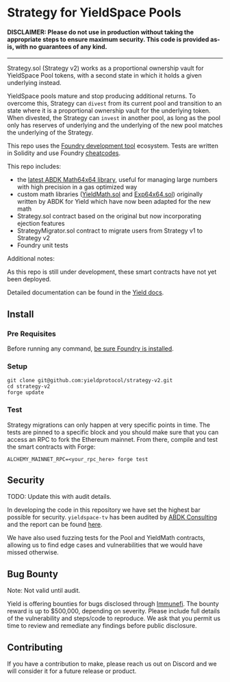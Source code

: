 # Strategy for YieldSpace Pools

#### DISCLAIMER: Please do not use in production without taking the appropriate steps to ensure maximum security. This code is provided as-is, with no guarantees of any kind.

---

Strategy.sol (Strategy v2) works as a proportional ownership vault for YieldSpace Pool tokens, with a second state in which it holds a given underlying instead.

YieldSpace pools mature and stop producing additional returns. To overcome this, Strategy can `divest` from its current pool and transition to an state where it is a proportional ownership vault for the underlying token. When divested, the Strategy can `invest` in another pool, as long as the pool only has reserves of underlying and the underlying of the new pool matches the underlying of the Strategy.

This repo uses the [Foundry development tool](https://github.com/gakonst/foundry) ecosystem. Tests are written in Solidity and use Foundry [cheatcodes](https://github.com/gakonst/foundry/tree/master/forge#cheat-codes).

This repo includes:

- the [latest ABDK Math64x64 library](https://github.com/abdk-consulting/abdk-libraries-solidity/blob/master/ABDKMath64x64.sol), useful for managing large numbers with high precision in a gas optimized way
- custom math libraries ([YieldMath.sol](https://github.com/yieldprotocol/yieldspace-tv/blob/update-yieldmath/src/YieldMath.sol) and [Exp64x64.sol](https://github.com/yieldprotocol/yieldspace-tv/blob/update-yieldmath/src/Exp64x64.sol)) originally written by ABDK for Yield which have now been adapted for the new math
- Strategy.sol contract based on the original but now incorporating ejection features
- StrategyMigrator.sol contract to migrate users from Strategy v1 to Strategy v2
- Foundry unit tests

Additional notes:

As this repo is still under development, these smart contracts have not yet been deployed.

Detailed documentation can be found in the [Yield docs](docs.yieldprotocol.com).

## Install

### Pre Requisites

Before running any command, [be sure Foundry is installed](https://github.com/gakonst/foundry#installation).

### Setup

```
git clone git@github.com:yieldprotocol/strategy-v2.git
cd strategy-v2
forge update
```

### Test

Strategy migrations can only happen at very specific points in time. The tests are pinned to a specific block and you should make sure that you can access an RPC to fork the Ethereum mainnet. From there, compile and test the smart contracts with Forge:

```
ALCHEMY_MAINNET_RPC=<your_rpc_here> forge test
```

## Security

TODO: Update this with audit details.

In developing the code in this repository we have set the highest bar possible for security. `yieldspace-tv` has been audited by [ABDK Consulting](https://www.abdk.consulting/) and the report can be found [here](https://github.com/yieldprotocol/yieldspace-tv/blob/main/audit/ABDK_Yield_yieldspace_tv_v_1_0.pdf).

We have also used fuzzing tests for the Pool and YieldMath contracts, allowing us to find edge cases and vulnerabilities that we would have missed otherwise.

## Bug Bounty

Note: Not valid until audit.

Yield is offering bounties for bugs disclosed through [Immunefi](https://immunefi.com/bounty/yieldprotocol). The bounty reward is up to $500,000, depending on severity. Please include full details of the vulnerability and steps/code to reproduce. We ask that you permit us time to review and remediate any findings before public disclosure.

## Contributing

If you have a contribution to make, please reach us out on Discord and we will consider it for a future release or product.
